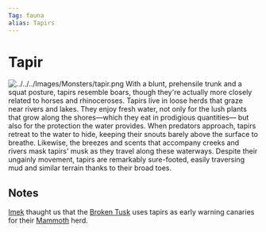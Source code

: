 ```yaml
---
Tag: fauna
alias: Tapirs
---
```

# Tapir
![../../../Images/Monsters/tapir.png](questforthefrozenflame/docs/Images/Monsters/tapir.png)
With a blunt, prehensile trunk and a squat posture, tapirs resemble boars, though they're actually more closely related to horses and rhinoceroses. Tapirs live in loose herds that graze near rivers and lakes. They enjoy fresh water, not only for the lush plants that grow along the shores—which they eat in prodigious quantities— but also for the protection the water provides. When predators approach, tapirs retreat to the water to hide, keeping their snouts barely above the surface to breathe. Likewise, the breezes and scents that accompany creeks and rivers mask tapirs' musk as they travel along these waterways. Despite their ungainly movement, tapirs are remarkably sure-footed, easily traversing mud and similar terrain thanks to their broad toes.

## Notes
[Imek](questforthefrozenflame/docs/Backstory/NPCs/People/Broken-Tusk/Imek.md) thaught us that the [Broken Tusk](questforthefrozenflame/docs/Backstory/Organizations/Broken-Tusk.md) uses tapirs as early warning canaries for their [Mammoth](questforthefrozenflame/docs/Backstory/NPCs/Fauna/Mammoth.md) herd.